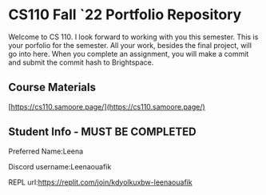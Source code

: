 # CS110 Fall `22 Portfolio Repository

Welcome to CS 110. I look forward to working with you this semester. This is your porfolio for the semester. All your work, besides the final project, will go into here. When you complete an assignment, you will make a commit and submit the commit hash to Brightspace.

## Course Materials

[https://cs110.samoore.page/](https://cs110.samoore.page/)

## Student Info - MUST BE COMPLETED

Preferred Name:Leena 

Discord username:Leenaouafik

REPL url:https://replit.com/join/kdyolkuxbw-leenaouafik
